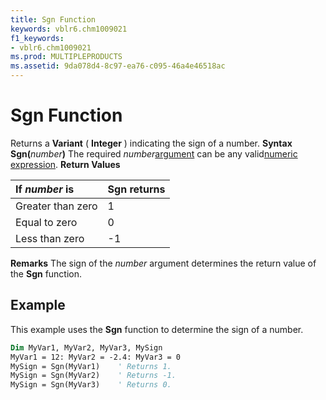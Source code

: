 ```yaml
---
title: Sgn Function
keywords: vblr6.chm1009021
f1_keywords:
- vblr6.chm1009021
ms.prod: MULTIPLEPRODUCTS
ms.assetid: 9da078d4-8c97-ea76-c095-46a4e46518ac
---
```



# Sgn Function



Returns a  **Variant** ( **Integer** ) indicating the sign of a number.
 **Syntax**
 **Sgn(**_number_**)**
The required  _number_[argument](vbe-glossary.md) can be any valid[numeric expression](vbe-glossary.md).
 **Return Values**


|**If  _number_ is**|**Sgn returns**|
|:-----|:-----|
|Greater than zero|1|
|Equal to zero|0|
|Less than zero|-1|
 **Remarks**
The sign of the  _number_ argument determines the return value of the **Sgn** function.

## Example

This example uses the  **Sgn** function to determine the sign of a number.


```vb
Dim MyVar1, MyVar2, MyVar3, MySign
MyVar1 = 12: MyVar2 = -2.4: MyVar3 = 0
MySign = Sgn(MyVar1)    ' Returns 1.
MySign = Sgn(MyVar2)    ' Returns -1.
MySign = Sgn(MyVar3)    ' Returns 0.
```


